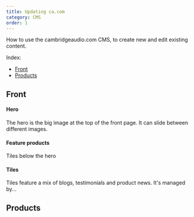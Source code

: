 ```yaml
---
title: Updating ca.com
category: CMS
order: 1
---
```


How to use the cambridgeaudio.com CMS, to create new and edit existing content.

Index:
* [Front](#front)
* [Products](#products)

## <a name="front"></a>Front

#### Hero
The hero is the big image at the top of the front page. It can slide between different images.

#### Feature products
Tiles below the hero

#### Tiles
Tiles feature a mix of blogs, testimonials and product news. It's managed by...

## Products